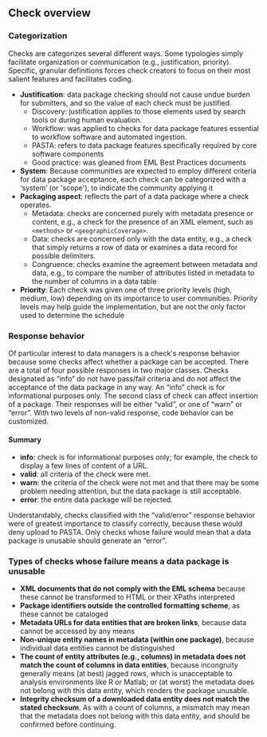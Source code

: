 ## Check overview
### Categorization 
Checks are categorizes several different ways. Some typologies simply facilitate organization or communication (e.g., justification, priority). Specific, granular definitions forces check creators to focus on their most salient features and facilitates coding. 
- **Justification**: data package checking should not cause undue burden for submitters, and so the value of each check must be justified. 
  - Discovery: justification applies to those elements used by search tools or during human evaluation.
  - Workflow: was applied to checks for data package features essential to workflow software and automated ingestion. 
  - PASTA: refers to data package features specifically required by core software components
  - Good practice: was gleaned from EML Best Practices documents
- **System**: Because communities are expected to employ different criteria for data package acceptance, each check can be categorized with a ‘system’ (or 'scope'), to indicate the community applying it
- **Packaging aspect**: reflects the part of a data package where a check operates. 
  - Metadata: checks are concerned purely with metadata presence or content, e.g., a check for the presence of an XML element, such as
`<methods>` or `<geographicCoverage>`. 
  - Data: checks are concerned only with the data entity, e.g., a check that simply returns a row of data or examines a data record for possible delimiters. 
  - Congruence: checks examine the agreement between metadata and data, e.g., to compare the number of attributes listed in metadata to the number of columns in a data table
- **Priority**: Each check was given one of three priority levels (high, medium, low) depending on its importance to user communities. Priority levels may help guide the implementation, but are not the only factor used to determine the schedule
### Response behavior
Of particular interest to data managers is a check's response behavior because some checks affect whether a package can be accepted. There are a total of four possible responses in two major classes. Checks designated as “info” do not have pass/fail criteria and do not affect the acceptance of the data package in any way. An “info” check is for informational purposes only. The second class of check can affect insertion of a package. Their responses will be either “valid”, or one of “warn” or “error”.  With two levels of non-valid response, code behavior can be customized.
#### Summary
- **info**: check is for informational purposes only; for example, the check to display a few lines of content of a URL.
- **valid**: all criteria of the check were met.
- **warn**: the criteria of the check were not met and that there may be some problem needing attention, but the data package is still acceptable. 
- **error**: the entire data package will be rejected.

Understandably, checks classified with the “valid/error” response behavior were of greatest importance to classify correctly, because
these would deny upload to PASTA. Only checks whose failure would mean that a data package is unusable should generate an “error”.

### Types of checks whose failure means a data package is unusable
- **XML documents that do not comply with the EML schema** because these cannot be transformed to HTML or their XPaths interpreted
- **Package identifiers outside the controlled formatting scheme**, as these cannot be cataloged
- **Metadata URLs for data entities that are broken links**, because data cannot be accessed by any means
- **Non-unique entity names in metadata (within one package)**, because individual data entities cannot be distinguished
- **The count of entity attributes (e.g., columns) in metadata does not match the count of columns in data entities**, because incongruity generally means (at best) jagged rows, which is unacceptable to analysis environments like R or Matlab; or (at worst) the metadata does not belong with this data entity, which renders the package unusable.
- **Integrity checksum of a downloaded data entity does not match the stated checksum**. As with a count of columns, a mismatch may mean that the metadata does not belong with this data entity, and should be confirmed before continuing.
